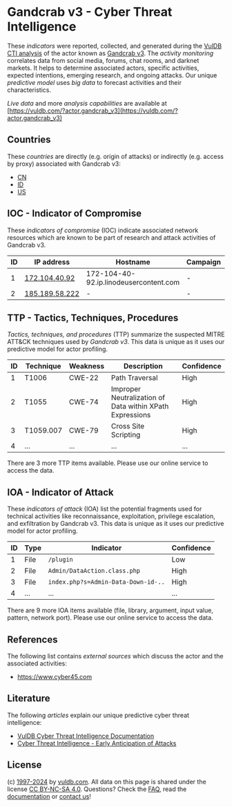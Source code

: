 # Gandcrab v3 - Cyber Threat Intelligence

These _indicators_ were reported, collected, and generated during the [VulDB CTI analysis](https://vuldb.com/?kb.cti) of the actor known as [Gandcrab v3](https://vuldb.com/?actor.gandcrab_v3). The _activity monitoring_ correlates data from social media, forums, chat rooms, and darknet markets. It helps to determine associated actors, specific activities, expected intentions, emerging research, and ongoing attacks. Our unique _predictive model_ uses _big data_ to forecast activities and their characteristics.

_Live data_ and more _analysis capabilities_ are available at [https://vuldb.com/?actor.gandcrab_v3](https://vuldb.com/?actor.gandcrab_v3)

## Countries

These _countries_ are directly (e.g. origin of attacks) or indirectly (e.g. access by proxy) associated with Gandcrab v3:

* [CN](https://vuldb.com/?country.cn)
* [ID](https://vuldb.com/?country.id)
* [US](https://vuldb.com/?country.us)

## IOC - Indicator of Compromise

These _indicators of compromise_ (IOC) indicate associated network resources which are known to be part of research and attack activities of Gandcrab v3.

ID | IP address | Hostname | Campaign | Confidence
-- | ---------- | -------- | -------- | ----------
1 | [172.104.40.92](https://vuldb.com/?ip.172.104.40.92) | 172-104-40-92.ip.linodeusercontent.com | - | High
2 | [185.189.58.222](https://vuldb.com/?ip.185.189.58.222) | - | - | High

## TTP - Tactics, Techniques, Procedures

_Tactics, techniques, and procedures_ (TTP) summarize the suspected MITRE ATT&CK techniques used by _Gandcrab v3_. This data is unique as it uses our predictive model for actor profiling.

ID | Technique | Weakness | Description | Confidence
-- | --------- | -------- | ----------- | ----------
1 | T1006 | CWE-22 | Path Traversal | High
2 | T1055 | CWE-74 | Improper Neutralization of Data within XPath Expressions | High
3 | T1059.007 | CWE-79 | Cross Site Scripting | High
4 | ... | ... | ... | ...

There are 3 more TTP items available. Please use our online service to access the data.

## IOA - Indicator of Attack

These _indicators of attack_ (IOA) list the potential fragments used for technical activities like reconnaissance, exploitation, privilege escalation, and exfiltration by Gandcrab v3. This data is unique as it uses our predictive model for actor profiling.

ID | Type | Indicator | Confidence
-- | ---- | --------- | ----------
1 | File | `/plugin` | Low
2 | File | `Admin/DataAction.class.php` | High
3 | File | `index.php?s=Admin-Data-Down-id-..` | High
4 | ... | ... | ...

There are 9 more IOA items available (file, library, argument, input value, pattern, network port). Please use our online service to access the data.

## References

The following list contains _external sources_ which discuss the actor and the associated activities:

* https://www.cyber45.com

## Literature

The following _articles_ explain our unique predictive cyber threat intelligence:

* [VulDB Cyber Threat Intelligence Documentation](https://vuldb.com/?kb.cti)
* [Cyber Threat Intelligence - Early Anticipation of Attacks](https://www.scip.ch/en/?labs.20201022)

## License

(c) [1997-2024](https://vuldb.com/?kb.changelog) by [vuldb.com](https://vuldb.com/?kb.about). All data on this page is shared under the license [CC BY-NC-SA 4.0](https://creativecommons.org/licenses/by-nc-sa/4.0/). Questions? Check the [FAQ](https://vuldb.com/?kb.faq), read the [documentation](https://vuldb.com/?kb) or [contact us](https://vuldb.com/?contact)!
